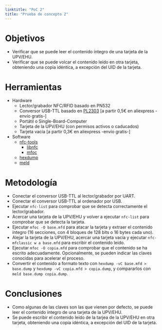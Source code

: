 ```yaml
---
linktitle: "PoC 2"
title: "Prueba de concepto 2"
---
```


# Objetivos

- Verificar que se puede leer el contenido íntegro de una tarjeta de la UPV/EHU.
- Verificar que se puede volcar el contenido leído en otra tarjeta, obteniendo una copia idéntica, a excepción del UID de la tarjeta.

# Herramientas

- Hardware
  - Lector/grabador NFC/RFID basado en PN532
  - Conversor USB-TTL basado en [PL2303](http://www.prolific.com.tw/US/ShowProduct.aspx?p_id=225&pcid=41) [a partir 0,5€ en aliexpress -envío gratis-]
  - Portátil o Single-Board-Computer
  - Tarjeta de la UPV/EHU (con permisos activos o caducados)
  - Tarjeta vacía [a partir 0,3€ en aliexpress -envío gratis-]
- Software
  - [nfc-tools](http://nfc-tools.org)
     - [libnfc](https://github.com/nfc-tools/libnfc)
     - [mfoc](https://github.com/nfc-tools/mfoc)
  - [hexdump](https://www.freebsd.org/cgi/man.cgi?query=hexdump&sektion=1)
  - [meld](http://meldmerge.org/)

# Metodología

- Conectar el conversor USB-TTL al lector/grabador por UART.
- Conectar el conversor USB-TTL al ordenador por USB.
- Ejecutar `nfc-list` para comprobar que se detecta correctamente el lector/grabador.
- Acercar una tarjeta de la UPV/EHU y volver a ejecutar `nfc-list` para comprobar que se detecta la tarjeta.
- Ejecutar `mfoc -O base.mfd` para atacar la tarjeta y extraer el contenido íntegro (16 secciones, con 4 bloques de 128 bits o 16 bytes cada uno).
- Alejar la tarjeta de la UPV/EHU, acercar una tarjeta vacía y ejecutar `nfc-mfclassic w a base.mfd` para escribir el contenido leído.
- Ejecutar `mfoc -O copia.mfd` para comprobar que el contenido se ha escrito adecuadamente. Opcionalmente, se pueden indicar las claves conocidas para acelerar el proceso.
- Convertir el contenido a formato texto con `hexdump -vC base.mfd > base.dump` y `hexdump -vC copia.mfd > copia.dump`, y compararlos con `meld base.dump copia.dump`.

# Conclusiones

- Como algunas de las claves son las que vienen por defecto, se puede leer el contenido íntegro de una tarjeta de la UPV/EHU.
- Se puede escribir el contenido leído de la tarjea de la UPV/EHU en otra tarjeta, obteniendo una copia idéntica, a excepción del UID de la tarjeta.
